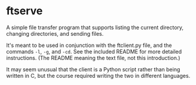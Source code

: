 # ftserve
A simple file transfer program that supports listing the current directory, changing directories, and sending files.

It's meant to be used in conjunction with the ftclient.py file, and the commands `-l`, `-g`, and `-cd`. See the included README for more detailed instructions. (The README meaning the text file, not this introduction.)

It may seem unusual that the client is a Python script rather than being written in C, but the course required writing the two in different languages.
